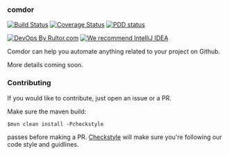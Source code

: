 ### comdor

[![Build Status](https://travis-ci.org/amihaiemil/comdor.svg?branch=master)](https://travis-ci.org/amihaiemil/comdor)
[![Coverage Status](https://coveralls.io/repos/github/amihaiemil/comdor/badge.svg?branch=master)](https://coveralls.io/github/amihaiemil/comdor?branch=master)
[![PDD status](http://www.0pdd.com/svg?name=amihaiemil/comdor)](http://www.0pdd.com/p?name=amihaiemil/comdor)

[![DevOps By Rultor.com](http://www.rultor.com/b/amihaiemil/comdor)](http://www.rultor.com/p/amihaiemil/comdor)
[![We recommend IntelliJ IDEA](http://amihaiemil.github.io/images/intellij-idea-recommend.svg)](https://www.jetbrains.com/idea/)

Comdor can help you automate anything related to your project on Github.

More details coming soon.

### Contributing 

If you would like to contribute, just open an issue or a PR.

Make sure the maven build:

``$mvn clean install -Pcheckstyle``

passes before making a PR. [Checkstyle](http://checkstyle.sourceforge.net/) will make sure
you're following our code style and guidlines.